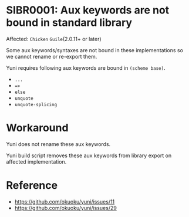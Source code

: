 SIBR0001: Aux keywords are not bound in standard library
========================================================

Affected: `Chicken` `Guile`(2.0.11+ or later)

Some aux keywords/syntaxes are not bound in these implementations so we cannot rename or re-export them.

Yuni requires following aux keywords are bound in `(scheme base)`.

* `...`
* `=>`
* `else`
* `unquote`
* `unquote-splicing`

Workaround
==========

Yuni does not rename these aux keywords.

Yuni build script removes these aux keywords from library export on affected implementation.

Reference
=========

* https://github.com/okuoku/yuni/issues/11
* https://github.com/okuoku/yuni/issues/29

